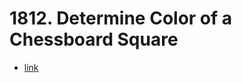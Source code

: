 # 1812. Determine Color of a Chessboard Square

+ [link](https://leetcode.com/problems/determine-color-of-a-chessboard-square/)
